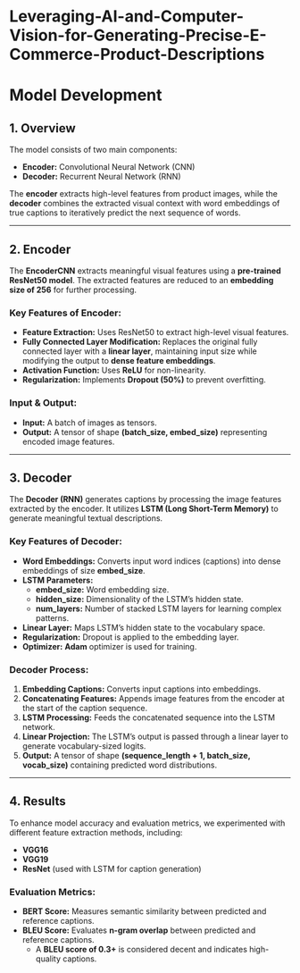 # Leveraging-AI-and-Computer-Vision-for-Generating-Precise-E-Commerce-Product-Descriptions


# **Model Development**  

## **1. Overview**  
The model consists of two main components:  
- **Encoder:** Convolutional Neural Network (CNN)  
- **Decoder:** Recurrent Neural Network (RNN)  

The **encoder** extracts high-level features from product images, while the **decoder** combines the extracted visual context with word embeddings of true captions to iteratively predict the next sequence of words.  

---

## **2. Encoder**  
The **EncoderCNN** extracts meaningful visual features using a **pre-trained ResNet50 model**. The extracted features are reduced to an **embedding size of 256** for further processing.  

### **Key Features of Encoder:**  
- **Feature Extraction:** Uses ResNet50 to extract high-level visual features.  
- **Fully Connected Layer Modification:** Replaces the original fully connected layer with a **linear layer**, maintaining input size while modifying the output to **dense feature embeddings**.  
- **Activation Function:** Uses **ReLU** for non-linearity.  
- **Regularization:** Implements **Dropout (50%)** to prevent overfitting.  

### **Input & Output:**  
- **Input:** A batch of images as tensors.  
- **Output:** A tensor of shape **(batch_size, embed_size)** representing encoded image features.  

---

## **3. Decoder**  
The **Decoder (RNN)** generates captions by processing the image features extracted by the encoder. It utilizes **LSTM (Long Short-Term Memory)** to generate meaningful textual descriptions.  

### **Key Features of Decoder:**  
- **Word Embeddings:** Converts input word indices (captions) into dense embeddings of size **embed_size**.  
- **LSTM Parameters:**  
  - **embed_size:** Word embedding size.  
  - **hidden_size:** Dimensionality of the LSTM’s hidden state.  
  - **num_layers:** Number of stacked LSTM layers for learning complex patterns.  
- **Linear Layer:** Maps LSTM’s hidden state to the vocabulary space.  
- **Regularization:** Dropout is applied to the embedding layer.  
- **Optimizer:** **Adam** optimizer is used for training.  

### **Decoder Process:**  
1. **Embedding Captions:** Converts input captions into embeddings.  
2. **Concatenating Features:** Appends image features from the encoder at the start of the caption sequence.  
3. **LSTM Processing:** Feeds the concatenated sequence into the LSTM network.  
4. **Linear Projection:** The LSTM’s output is passed through a linear layer to generate vocabulary-sized logits.  
5. **Output:** A tensor of shape **(sequence_length + 1, batch_size, vocab_size)** containing predicted word distributions.  

---

## **4. Results**  
To enhance model accuracy and evaluation metrics, we experimented with different feature extraction methods, including:  
- **VGG16**  
- **VGG19**  
- **ResNet** (used with LSTM for caption generation)  

### **Evaluation Metrics:**  
- **BERT Score:** Measures semantic similarity between predicted and reference captions.  
- **BLEU Score:** Evaluates **n-gram overlap** between predicted and reference captions.  
  - A **BLEU score of 0.3+** is considered decent and indicates high-quality captions.  


